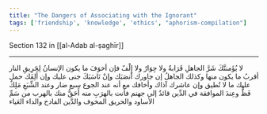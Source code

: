 ```yaml
---
title: "The Dangers of Associating with the Ignorant"
tags: ['friendship', 'knowledge', 'ethics', "aphorism-compilation"]
---
```


 Section 132 in [[al-Adab al-ṣaghīr]]

---
لا يُؤَمننَّكَ شَرَّ الجاهلِ قَرَابةٌ ولا جِوَارٌ ولا إِلْفٌ فإن أخوَفَ ما يكون الإنسانُ لِحَرِيقِ النار أقربُ ما يكون منها وكذلك الجاهلُ إن جاورك أنصَبَك وإنْ نَاسَبَكَ جنى عليك وإن أَلِفَك حمل عليك ما لا تُطيق وإن عاشرك آذاك وأخافك مع أنه عند الجوع سبع ضار وعند الشِّبَعِ مَلِكٌ فَظٌّ وعِندَ الموافقة في الدِّين قائدٌ إلى جهنم فأنت بالهرَبِ منه أَحَقُّ منك بالهرب من سَمِّ الأساود والحريق المخوف والدَّين الفادح والداء العَياء
